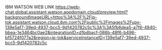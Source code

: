 IBM WATSON WEB LINK
https://web-chat.global.assistant.watson.appdomain.cloud/preview.html?backgroundImageURL=https%3A%2F%2Fjp-tok.assistant.watson.cloud.ibm.com%2Fpublic%2Fimages%2Fupx-139e5af7-39ed-4937-bcc5-9d1420782c5c%3A%3A5fb6dea5-a7f6-4840-bbea-1e3464bc0ae2&integrationID=d1bdbacf-086b-48f6-b496-bf5724f077a2&region=jp-tok&serviceInstanceID=139e5af7-39ed-4937-bcc5-9d1420782c5c
